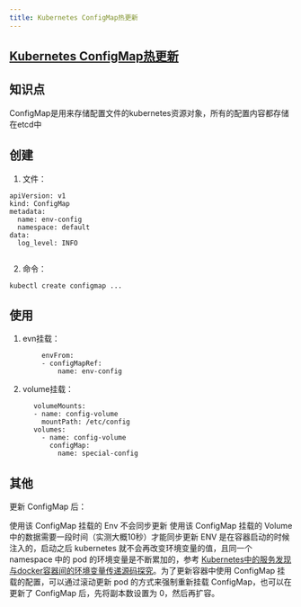 ```yaml
---
title: Kubernetes ConfigMap热更新
---
```

 
[Kubernetes ConfigMap热更新](https://www.kubernetes.org.cn/3138.html)
-----
## 知识点
ConfigMap是用来存储配置文件的kubernetes资源对象，所有的配置内容都存储在etcd中


## 创建

1. 文件：
```
apiVersion: v1
kind: ConfigMap
metadata:
  name: env-config
  namespace: default
data:
  log_level: INFO
  
```

2. 命令：
```
kubectl create configmap ...
```

## 使用

1. evn挂载：
```
        envFrom:
        - configMapRef:
            name: env-config
```
2. volume挂载：

```
      volumeMounts:
      - name: config-volume
        mountPath: /etc/config
      volumes:
        - name: config-volume
          configMap:
            name: special-config
```

## 其他

更新 ConfigMap 后：

使用该 ConfigMap 挂载的 Env 不会同步更新
使用该 ConfigMap 挂载的 Volume 中的数据需要一段时间（实测大概10秒）才能同步更新
ENV 是在容器启动的时候注入的，启动之后 kubernetes 就不会再改变环境变量的值，且同一个 namespace 中的 pod 的环境变量是不断累加的，参考 [Kubernetes中的服务发现与docker容器间的环境变量传递源码探究](https://jimmysong.io/posts/exploring-kubernetes-env-with-docker/)。为了更新容器中使用 ConfigMap 挂载的配置，可以通过滚动更新 pod 的方式来强制重新挂载 ConfigMap，也可以在更新了 ConfigMap 后，先将副本数设置为 0，然后再扩容。